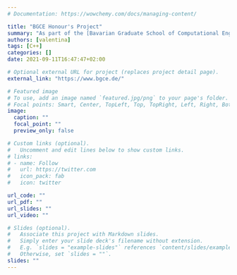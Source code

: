 ```yaml
---
# Documentation: https://wowchemy.com/docs/managing-content/

title: "BGCE Honour's Project"
summary: "As part of the [Bavarian Graduate School of Computational Engineering (BGCE)](https://www.bgce.de/), we are working on the parallelization and scalability of a circuit simulator for [Infineon Technologies](https://www.infineon.com/)."
authors: [valentina]
tags: [C++]
categories: []
date: 2021-09-11T16:47:47+02:00

# Optional external URL for project (replaces project detail page).
external_link: "https://www.bgce.de/"

# Featured image
# To use, add an image named `featured.jpg/png` to your page's folder.
# Focal points: Smart, Center, TopLeft, Top, TopRight, Left, Right, BottomLeft, Bottom, BottomRight.
image:
  caption: ""
  focal_point: ""
  preview_only: false

# Custom links (optional).
#   Uncomment and edit lines below to show custom links.
# links:
# - name: Follow
#   url: https://twitter.com
#   icon_pack: fab
#   icon: twitter

url_code: ""
url_pdf: ""
url_slides: ""
url_video: ""

# Slides (optional).
#   Associate this project with Markdown slides.
#   Simply enter your slide deck's filename without extension.
#   E.g. `slides = "example-slides"` references `content/slides/example-slides.md`.
#   Otherwise, set `slides = ""`.
slides: ""
---
```

